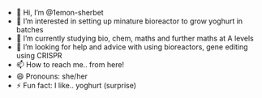 - 👋 Hi, I’m @1emon-sherbet
- 👀 I’m interested in setting up minature bioreactor to grow yoghurt in batches 
- 🌱 I’m currently studying bio, chem, maths and further maths at A levels
- 💞️ I’m looking for help and advice with using bioreactors, gene editing using CRISPR
- 📫 How to reach me.. from here!
- 😄 Pronouns: she/her
- ⚡ Fun fact: I like.. yoghurt (surprise)

<!---
1emon-sherbet/1emon-sherbet is a ✨ special ✨ repository because its `README.md` (this file) appears on your GitHub profile.
You can click the Preview link to take a look at your changes.
--->
